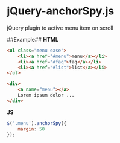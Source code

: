 jQuery-anchorSpy.js
================

jQuery plugin to active menu item on scroll


##Example##
**HTML**

```html
<ul class="menu ease">
    <li><a href="#menu">menu</a></li>
    <li><a href="#faq">faq</a></li>
    <li><a href="#list">list</a></li>
</ul>

<div>
    <a name="menu"></a>
    Lorem ipsum dolor ...
</div>

```

**JS**

```js 
$('.menu').anchorSpy({
    margin: 50
});
```
